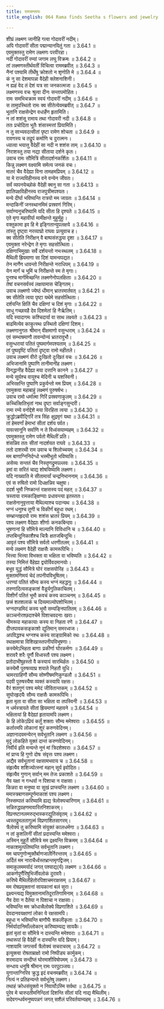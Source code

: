 ```yaml
---
title: रामसन्तापः
title_english: 064 Rama finds Seetha s flowers and jewelry

---
```

<div class="audioEmbed"  caption="श्रीराम-हरिसीताराममूर्ति-घनपाठिभ्यां वचनम्" src="https://archive.org/download/Ramayana-recitation-Sriram-harisItArAmamUrti-Ghanapaati-v2/Kanda_3/Kanda_3_ARK-064-Rama_Santhapaha.mp3"></div>

शीघ्रं लक्ष्मण जानीहि गत्वा गोदावरीं नदीम्।  
अपि गोदावरीं सीता पद्मान्यानयितुं गता ॥ 3.64.1 ॥   
एवमुक्तस्तु रामेण लक्ष्मणः परवीरहा।  
नदीं गोदावरीं रम्यां जगाम लघु विक्रमः ॥ 3.64.2 ॥   
तां लक्ष्मणस्तीर्थवतीं विचित्वा राममब्रवीत् ॥ 3.64.3 ॥   
नैनां पश्यामि तीर्थेषु क्रोशतो न शृणोति मे ॥ 3.64.4 ॥   
कं नु सा देशमापन्ना वैदेही क्लेशनाशिनी।  
न ह्यहं वेद तं देशं यत्र सा जनकात्मजा ॥ 3.64.5 ॥   
लक्ष्मणस्य वचः श्रुत्वा दीनः सन्तापमोहितः।  
रामः समभिचक्राम स्वयं गोदावरीं नदीम् ॥ 3.64.6 ॥   
स तामुपस्थितो रामः क्व सीतेत्येवमब्रवीत् ॥ 3.64.7 ॥   
भूतानि राक्षसेन्द्रेण वधार्हेण हृतामिति।  
न तां शशंसू रामाय तथा गोदावरी नदी ॥ 3.64.8 ॥   
ततः प्रचोदिता भूतैः शंसास्मत्तां प्रियामिति।  
न तु साभ्यवदत्सीतां पृष्टा रामेण शोचता ॥ 3.64.9 ॥   
रावणस्य च तद्रूपं कर्माणि च दुरात्मनः।  
ध्यात्वा भयात्तु वैदेहीं सा नदी न शशंस ताम् ॥ 3.64.10 ॥   
निराशस्तु तया नद्या सीताया दर्शने कृतः।  
उवाच रामः सौमित्रिं सीतादर्शनकर्शितः ॥ 3.64.11 ॥   
किन्नु लक्ष्मण वक्ष्यामि समेत्य जनकं वचः।  
मातरं चैव वैदेह्या विना तामहमप्रियम् ॥ 3.64.12 ॥   
या मे राज्यविहीनस्य वने वन्येन जीवतः।  
सर्वं व्यपनयेच्छोकं वैदेही क्वनु सा गता ॥ 3.64.13 ॥   
ज्ञातिपक्षविहीनस्य राजपुत्रीमपश्यतः।  
मन्ये दीर्घा भविष्यन्ति रात्रयो मम जाग्रतः ॥ 3.64.14 ॥   
मन्दाकिनीं जनस्थानमिमं प्रस्रवणं गिरिम्।  
सर्वाण्यनुचरिष्यामि यदि सीता हि दृश्यते ॥ 3.64.15 ॥   
एते मृगा महावीर्या मामीक्षन्ते मुहुर्मुहुः।  
वक्तुकामा इव हि मे इङ्गितान्युपलक्षये ॥ 3.64.16 ॥   
तांस्तु दृष्ट्वा नरव्याघ्रो राघवः प्रत्युवाच ह।  
क्व सीतेति निरीक्षन् वै बाष्पसंरुद्धया दृशा ॥ 3.64.17 ॥   
एवमुक्ता नरेन्द्रेण ते मृगाः सहसोत्थिताः।  
दक्षिणाभिमुखाः सर्वे दर्शयन्तो नभःस्थलम् ॥ 3.64.18 ॥   
मैथिली ह्रियमाणा सा दिशं यामन्वपद्यत।  
तेन मार्गेण धावन्तो निरीक्षन्ते नराधिपम् ॥ 3.64.19 ॥   
येन मार्गं च भूमिं च निरीक्षन्ते स्म ते मृगाः।  
पुनश्च मार्गमिच्छन्ति लक्ष्मणेनोपलक्षिताः ॥ 3.64.20 ॥   
तेषां वचनसर्वस्वं लक्षयामास चेङ्गितम्।  
उवाच लक्ष्मणो ज्येष्ठं धीमान् भ्रातरमार्तवत् ॥ 3.64.21 ॥   
क्व सीतेति त्वया पृष्टा यथेमे सहसोत्थिताः।  
दर्शयन्ति क्षितिं चैव दक्षिणां च दिशं मृगाः ॥ 3.64.22 ॥   
साधु गच्छावहै देव दिशमेतां हि नैर्ऋतिम्।  
यदि स्यादागमः कश्चिदार्या वा साथ लक्ष्यते ॥ 3.64.23 ॥   
बाढमित्येव काकुत्स्थः प्रस्थितो दक्षिणां दिशम्।  
लक्ष्मणानुगतः श्रीमान् वीक्षमाणो वसुन्धराम् ॥ 3.64.24 ॥   
एवं सम्भाषमाणौ तावन्योन्यं भ्रातरावुभौ।  
वसुन्धरायां पतितं पुष्पमार्गमपश्यताम् ॥ 3.64.25 ॥   
तां पुष्पवृष्टिं पतितां दृष्ट्वा रामो महीतले।  
उवाच लक्ष्मणं वीरो दुःखितो दुःखितं वचः ॥ 3.64.26 ॥   
अभिजानामि पुष्पाणि तानीमानीह लक्ष्मण।  
पिनद्धानीह वैदेह्या मया दत्तानि कानने ॥ 3.64.27 ॥   
मन्ये सूर्यश्च वायुश्च मेदिनी च यशस्विनी।  
अभिरक्षन्ति पुष्पाणि प्रकुर्वन्तो मम प्रियम् ॥ 3.64.28 ॥   
एवमुक्त्वा महाबाहुं लक्ष्मणं पुरुषर्षभः।  
उवाच रामो धर्मात्मा गिरिं प्रस्रवणाकुलम् ॥ 3.64.29 ॥   
कच्चित्क्षितिभृतां नाथ दृष्टा सर्वाङ्गसुन्दरी।  
रामा रम्ये वनोद्देशे मया विरहिता त्वया ॥ 3.64.30 ॥   
क्रुद्धोऽब्रवीद्गिरिं तत्र सिंहः क्षुद्रमृगं यथा ॥ 3.64.31 ॥   
तां हेमवर्णां हेमाभां सीतां दर्शय पर्वत।  
यावत्सानूनि सर्वाणि न ते विध्वंसयाम्यहम् ॥ 3.64.32 ॥   
एवमुक्तस्तु रामेण पर्वतो मैथिलीं प्रति।  
शंसन्निव ततः सीतां नादर्शयत राघवे ॥ 3.64.33 ॥   
ततो दाशरथी राम उवाच च शिलोच्चयम् ॥ 3.64.34 ॥   
मम बाणाग्निनिर्दग्धो भस्मीभूतो भविष्यसि।  
असेव्यः सन्ततं चैव निस्तृणद्रुमपल्लवः ॥ 3.64.35 ॥   
इमां वा सरितं चाद्य शोषयिष्यामि लक्ष्मण।  
यदि नाख्याति मे सीतामार्यां चन्द्रनिभाननाम् ॥ 3.64.36 ॥   
एवं स रुषितो रामो दिधक्षन्निव चक्षुषा।  
ददर्श भूमौ निष्क्रान्तं राक्षसस्य पदं महत् ॥ 3.64.37 ॥   
त्रस्ताया रामकाङ्क्षिण्याः प्रधावन्त्या इतस्ततः।  
राक्षसेनानुवृत्ताया मैथिल्याश्च पदान्यथ ॥ 3.64.38 ॥   
भग्नं धनुश्च तूणी च विकीर्णं बहुधा रथम्।  
सम्भ्रान्तहृदयो रामः शशंस भ्रातरं प्रियम् ॥ 3.64.39 ॥   
पश्य लक्ष्मण वैदेह्याः शीर्णाः कनकबिन्दवः।  
भूषणानां हि सौमित्रे माल्यानि विविधानि च ॥ 3.64.40 ॥   
तप्तबिन्दुनिकाशैश्च चित्रैः क्षतजबिन्दुभिः।  
आवृतं पश्य सौमित्रे सर्वतो धरणीतलम् ॥ 3.64.41 ॥   
मन्ये लक्ष्मण वैदेही राक्षसैः कामरूपिभिः।  
भित्त्वा भित्त्वा विभक्ता वा भक्षिता वा भविष्यति ॥ 3.64.42 ॥   
तस्या निमित्तं वैहेह्या द्वयोर्विवदमानयोः।  
बभूव युद्धं सौमित्रे घोरं राक्षसयोरिह ॥ 3.64.43 ॥   
मुक्तामणिमयं चेदं तपनीयविभूषितम्।  
धरण्यां पतितं सौम्य कस्य भग्नं महद्धनुः ॥ 3.64.44 ॥   
तरुणादित्यसङ्काशं वैडूर्यगुलिकाचितम्।  
विशीर्णं पतितं भूमौ कवचं कस्य काञ्चनम् ॥ 3.64.45 ॥   
छत्त्रं शतशलाकं च दिव्यमाल्योपशोभितम्।  
भग्नदण्डमिदं कस्य भूमौ सम्यङ्निपातितम् ॥ 3.64.46 ॥   
काञ्चनोरश्छदाश्चेमे पिशाचवदनाः खराः।  
भीमरूपा महाकायाः कस्य वा निहता रणे ॥ 3.64.47 ॥   
दीप्तपावकसङ्काशो द्युतिमान् समरध्वजः।  
अपविद्धश्च भग्नश्च कस्य साङ्ग्रामिको रथः ॥ 3.64.48 ॥   
रथाक्षमात्रा विशिखास्तपनीयविभूषणाः।  
कस्येमेऽभिहता बाणाः प्रकीर्णा घोरकर्मणः ॥ 3.64.49 ॥   
शरावरै शरैः पूर्णौ विध्वस्तौ पश्य लक्ष्मण।  
प्रतोदाभीषुहस्तो वै कस्यायं सारथिर्हतः ॥ 3.64.50 ॥   
कस्येमौ पुरुषव्याघ्र शयाते निहतौ युधि।  
चामरग्राहिणौ सौम्य सोष्णीषमणिकुण्डलौ ॥ 3.64.51 ॥   
पदवी पुरुषस्यैषा व्यक्तं कस्यापि रक्षसः।  
वैरं शतगुणं पश्य ममेदं जीवितान्तकम् ॥ 3.64.52 ॥   
सुघोरहृदयैः सौम्य राक्षसैः कामरूपिभिः।  
हृता मृता वा सीता सा भक्षिता वा तपस्विनी ॥ 3.64.53 ॥   
न धर्मस्त्रायते सीतां ह्रियमाणां महावने ॥ 3.64.54 ॥   
भक्षितायां हि वैदेह्यां हृतायामपि लक्ष्मण।  
के हि लोकेऽप्रियं कर्तुं शक्ताः सौम्य ममेश्वराः ॥ 3.64.55 ॥   
कर्तारमपि लोकानां शूरं करुणवेदिनम्।  
अज्ञानादवमन्येरन् सर्वभूतानि लक्ष्मण ॥ 3.64.56 ॥   
मृदुं लोकहिते युक्तं दान्तं करुणवेदिनम्।  
निर्वीर्य इति मन्यन्ते नूनं मां त्रिदशेश्वराः ॥ 3.64.57 ॥   
मां प्राप्य हि गुणो दोषः संवृत्तः पश्य लक्ष्मण।  
अद्यैव सर्वभूतानां रक्षसामभवाय च ॥ 3.64.58 ॥   
संहृत्यैव शशिज्योत्स्नां महान् सूर्य इवोदितः।  
संहृत्यैव गुणान् सर्वान् मम तेजः प्रकाशते ॥ 3.64.59 ॥   
नैव यक्षा न गन्धर्वा न पिशाचा न राक्षसाः।  
किन्नरा वा मनुष्या वा सुखं प्राप्स्यन्ति लक्ष्मण ॥ 3.64.60 ॥   
ममास्त्रबाणसम्पूर्णमाकाशं पश्य लक्ष्मण।  
निस्सम्पातं करिष्यामि ह्यद्य त्रेलोक्यचारिणाम् ॥ 3.64.61 ॥   
सन्निरुद्धग्रहणमावारितनिशाकरम्।  
विप्रनष्टानलमरुद्भास्करद्युतिसंवृतम् ॥ 3.64.62 ॥   
ध्वस्तद्रुमलतागुल्मं विप्रणाशितसागरम्।  
त्रैलोक्यं तु करिष्यामि संयुक्तं कालधर्मणा ॥ 3.64.63 ॥   
न तां कुशलिनीं सीतां प्रदास्यन्ति ममेश्वराः।  
अस्मिन् मुहूर्ते सौमित्रे मम द्रक्ष्यन्ति विक्रमम् ॥ 3.64.64 ॥   
नाकाशमुत्पतिष्यन्ति सर्वभूतानि लक्ष्मण।  
मम चापगुणोन्मुक्तैर्बाणजालैर्निरन्तरम् ॥ 3.64.65 ॥   
अर्दितं मम नाराचैर्ध्वस्तभ्रान्तमृगद्विजम्।  
समाकुलममर्यादं जगत् पश्याद्य(र्य) लक्ष्मण ॥ 3.64.66 ॥   
आकर्णपूर्णैरिषुभिर्जीवलोकं दुरावरैः।  
करिष्ये मैथिलीहेतोरपिशाचमराक्षसम् ॥ 3.64.67 ॥   
मम रोषप्रयुक्तानां सायकानां बलं सुराः।  
द्रक्ष्यन्त्यद्य विमुक्तानामतिदूरातिगामिनाम् ॥ 3.64.68 ॥   
नैव देवा न दैतेया न पिशाचा न राक्षसाः।  
भविष्यन्ति मम क्रोधात्त्रैलोक्ये विप्रणाशिते ॥ 3.64.69 ॥   
देवदानवयक्षाणां लोका ये रक्षसामपि।  
बहुधा न भविष्यन्ति बाणौघैः शकलीकृताः ॥ 3.64.70 ॥   
निर्मर्यादानिमाँल्लोकान् करिष्याम्यद्य सायकैः।  
हृतां मृतां वा सौमित्रे न दास्यन्ति ममेश्वराः ॥ 3.64.71 ॥   
तथारूपां हि वैदेहीं न दास्यन्ति यदि प्रियाम्।  
नाशयामि जगत्सर्वं त्रैलोक्यं सचराचरम् ॥ 3.64.72 ॥   
इत्युक्त्वा रोषताम्राक्षो रामो निष्पीड्य कार्मुकम्।  
शरमादाय सन्दीप्तं घोरमाशीविषोपमम् ॥ 3.64.73 ॥   
सन्धाय धनुषि श्रीमान् रामः परपुऱञ्जयः।  
युगान्ताग्निरिव क्रुद्ध इदं वचनमब्रवीत् ॥ 3.64.74 ॥   
नित्यं न प्रतिहन्यन्ते सर्वभूतेषु लक्ष्मण।  
तथाहं क्रोधसंयुक्तो न निवार्योऽस्मि सर्वथा ॥ 3.64.75 ॥   
पुरेव मे चारुदतीमनिन्दितां दिशन्ति सीतां यदि नाद्य मैथिलीम्।  
सदेवगन्धर्वमनुष्यपन्नगं जगत् सशैलं परिवर्तयाम्यहम् ॥ 3.64.76 ॥   
